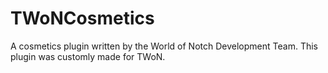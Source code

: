# TWoNCosmetics
A cosmetics plugin written by the World of Notch Development Team.
This plugin was customly made for TWoN.
